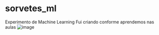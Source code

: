 # sorvetes_ml
Experimento de Machine Learning
Fui criando conforme aprendemos nas aulas
![image](https://github.com/user-attachments/assets/487561a4-5e06-4c0b-984a-33883bd5e083)
